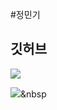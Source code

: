 #정민기

## 깃허브

<a href="naver.com" target="_blank"><img src="https://img.shields.io/badge/Eclipse IDE-2C2255?style=flat&logo=&logoColor=2C2255"/></a>

<img src="https://img.shields.io/badge/Python-3766AB?style=flat-square&logo=Eclipse IDE&logoColor=white"/></a>&nbsp 



<!---
PATEJMG/PATEJMG is a ✨ special ✨ repository because its `README.md` (this file) appears on your GitHub profile.
You can click the Preview link to take a look at your changes.
--->
